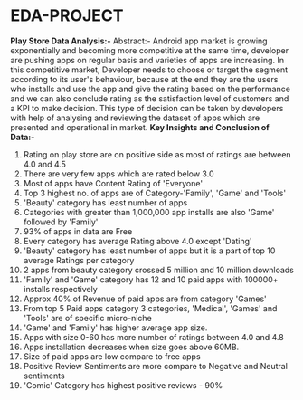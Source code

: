 # EDA-PROJECT
**Play Store Data Analysis:-**
Abstract:- Android app market is growing exponentially and becoming more competitive at the same time, developer are pushing apps on regular basis and varieties of apps are increasing. In this competitive market, Developer needs to choose or target the segment according to its user's behaviour, because at the end they are the users who installs and use the app and give the rating based on the performance and we can also conclude rating as the satisfaction level of customers and a KPI to make decision. This type of decision can be taken by developers with help of analysing and reviewing the dataset of apps which are presented and operational in market.
**Key Insights and Conclusion of Data:-**
1. Rating on play store are on positive side as most of ratings are between 4.0 and 4.5
2. There are very few apps which are rated below 3.0
3. Most of apps have Content Rating of 'Everyone'
4. Top 3 highest no. of apps are of Category-'Family', 'Game' and 'Tools'
5. 'Beauty' category has least number of apps
6. Categories with greater than 1,000,000 app installs are also 'Game' followed by 'Family'
7. 93% of apps in data are Free
8. Every category has average Rating above 4.0 except 'Dating'
9. 'Beauty' category has least number of apps but it is a part of top 10 average Ratings per category
10. 2 apps from beauty category crossed 5 million and 10 million downloads
11. 'Family' and 'Game' category has 12 and 10 paid apps with 100000+ installs respectively
12. Approx 40% of Revenue of paid apps are from category 'Games'
13. From top 5 Paid apps category 3 categories, 'Medical', 'Games' and 'Tools' are of specific micro-niche
14. 'Game' and 'Family' has higher average app size.
15. Apps with size 0-60 has more number of ratings between 4.0 and 4.8
16. Apps installation decreases when size goes above 60MB.
17. Size of paid apps are low compare to free apps
18. Positive Review Sentiments are more compare to Negative and Neutral sentiments
19. 'Comic' Category has highest positive reviews - 90%
